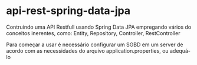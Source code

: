 # api-rest-spring-data-jpa
Contruindo uma API Restfull usando Spring Data JPA empregando vários do conceitos inerentes, como: Entity, Repository, Controller, RestController

Para começar a usar é necessário configurar um SGBD em um server de acordo com as necessidades do arquivo application.properties, ou adequá-lo